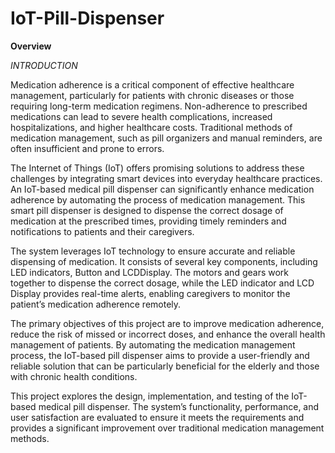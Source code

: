 # IoT-Pill-Dispenser
**Overview**

 _INTRODUCTION_
 
 Medication adherence is a critical component of effective healthcare management,
 particularly for patients with chronic diseases or those requiring long-term medication
 regimens. Non-adherence to prescribed medications can lead to severe health complications,
 increased hospitalizations, and higher healthcare costs. Traditional methods of medication
 management, such as pill organizers and manual reminders, are often insufficient and prone
 to errors.
 
 The Internet of Things (IoT) offers promising solutions to address these challenges by
 integrating smart devices into everyday healthcare practices. An IoT-based medical pill
 dispenser can significantly enhance medication adherence by automating the process of
 medication management. This smart pill dispenser is designed to dispense the correct
 dosage of medication at the prescribed times, providing timely reminders and notifications
 to patients and their caregivers.
 
 The system leverages IoT technology to ensure accurate and reliable dispensing of
 medication. It consists of several key components, including LED indicators, Button and
 LCDDisplay. The motors and gears work together to dispense the correct dosage, while the
 LED indicator and LCD Display provides real-time alerts, enabling caregivers to monitor
 the patient’s medication adherence remotely.

  The primary objectives of this project are to improve medication adherence, reduce the
 risk of missed or incorrect doses, and enhance the overall health management of patients.
 By automating the medication management process, the IoT-based pill dispenser aims to
 provide a user-friendly and reliable solution that can be particularly beneficial for the elderly
 and those with chronic health conditions.
 
 This project explores the design, implementation, and testing of the IoT-based medical pill
 dispenser. The system’s functionality, performance, and user satisfaction are evaluated to
 ensure it meets the requirements and provides a significant improvement over traditional
 medication management methods.

